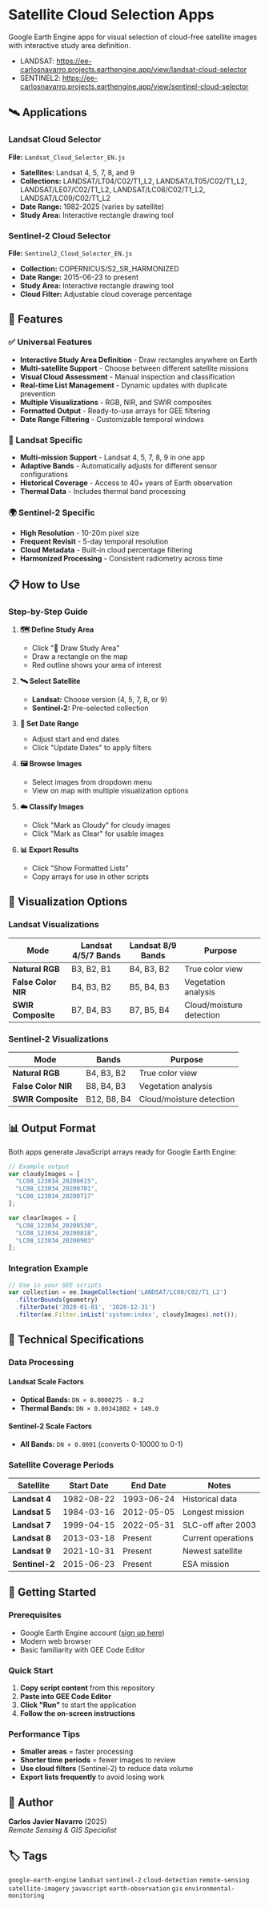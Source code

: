# Satellite Cloud Selection Apps

Google Earth Engine apps for visual selection of cloud-free satellite images with interactive study area definition.

- LANDSAT: https://ee-carlosnavarro.projects.earthengine.app/view/landsat-cloud-selector
- SENTINEL2: https://ee-carlosnavarro.projects.earthengine.app/view/sentinel-cloud-selector

## 🛰️ Applications

### Landsat Cloud Selector
**File:** `Landsat_Cloud_Selector_EN.js`
- **Satellites:** Landsat 4, 5, 7, 8, and 9
- **Collections:** LANDSAT/LT04/C02/T1_L2, LANDSAT/LT05/C02/T1_L2, LANDSAT/LE07/C02/T1_L2, LANDSAT/LC08/C02/T1_L2, LANDSAT/LC09/C02/T1_L2
- **Date Range:** 1982-2025 (varies by satellite)
- **Study Area:** Interactive rectangle drawing tool

### Sentinel-2 Cloud Selector
**File:** `Sentinel2_Cloud_Selector_EN.js`
- **Collection:** COPERNICUS/S2_SR_HARMONIZED
- **Date Range:** 2015-06-23 to present
- **Study Area:** Interactive rectangle drawing tool
- **Cloud Filter:** Adjustable cloud coverage percentage

## 🚀 Features

### ✅ Universal Features
- **Interactive Study Area Definition** - Draw rectangles anywhere on Earth
- **Multi-satellite Support** - Choose between different satellite missions
- **Visual Cloud Assessment** - Manual inspection and classification
- **Real-time List Management** - Dynamic updates with duplicate prevention
- **Multiple Visualizations** - RGB, NIR, and SWIR composites
- **Formatted Output** - Ready-to-use arrays for GEE filtering
- **Date Range Filtering** - Customizable temporal windows

### 🎯 Landsat Specific
- **Multi-mission Support** - Landsat 4, 5, 7, 8, 9 in one app
- **Adaptive Bands** - Automatically adjusts for different sensor configurations
- **Historical Coverage** - Access to 40+ years of Earth observation
- **Thermal Data** - Includes thermal band processing

### 🌍 Sentinel-2 Specific
- **High Resolution** - 10-20m pixel size
- **Frequent Revisit** - 5-day temporal resolution
- **Cloud Metadata** - Built-in cloud percentage filtering
- **Harmonized Processing** - Consistent radiometry across time

## 📋 How to Use

### Step-by-Step Guide

1. **🗺️ Define Study Area**
   - Click "📍 Draw Study Area"
   - Draw a rectangle on the map
   - Red outline shows your area of interest

2. **🛰️ Select Satellite**
   - **Landsat:** Choose version (4, 5, 7, 8, or 9)
   - **Sentinel-2:** Pre-selected collection

3. **📅 Set Date Range**
   - Adjust start and end dates
   - Click "Update Dates" to apply filters

4. **🖼️ Browse Images**
   - Select images from dropdown menu
   - View on map with multiple visualization options

5. **☁️ Classify Images**
   - Click "Mark as Cloudy" for cloudy images
   - Click "Mark as Clear" for usable images

6. **📊 Export Results**
   - Click "Show Formatted Lists"
   - Copy arrays for use in other scripts

## 🎨 Visualization Options

### Landsat Visualizations
| Mode | Landsat 4/5/7 Bands | Landsat 8/9 Bands | Purpose |
|------|---------------------|-------------------|---------|
| **Natural RGB** | B3, B2, B1 | B4, B3, B2 | True color view |
| **False Color NIR** | B4, B3, B2 | B5, B4, B3 | Vegetation analysis |
| **SWIR Composite** | B7, B4, B3 | B7, B5, B4 | Cloud/moisture detection |

### Sentinel-2 Visualizations
| Mode | Bands | Purpose |
|------|-------|---------|
| **Natural RGB** | B4, B3, B2 | True color view |
| **False Color NIR** | B8, B4, B3 | Vegetation analysis |
| **SWIR Composite** | B12, B8, B4 | Cloud/moisture detection |

## 📊 Output Format

Both apps generate JavaScript arrays ready for Google Earth Engine:

```javascript
// Example output
var cloudyImages = [
  "LC08_123034_20200615",
  "LC08_123034_20200701",
  "LC08_123034_20200717"
];

var clearImages = [
  "LC08_123034_20200530",
  "LC08_123034_20200818",
  "LC08_123034_20200903"
];
```

### Integration Example
```javascript
// Use in your GEE scripts
var collection = ee.ImageCollection('LANDSAT/LC08/C02/T1_L2')
  .filterBounds(geometry)
  .filterDate('2020-01-01', '2020-12-31')
  .filter(ee.Filter.inList('system:index', cloudyImages).not());
```

## 🔧 Technical Specifications

### Data Processing

#### Landsat Scale Factors
- **Optical Bands:** `DN × 0.0000275 - 0.2`
- **Thermal Bands:** `DN × 0.00341802 + 149.0`

#### Sentinel-2 Scale Factors
- **All Bands:** `DN × 0.0001` (converts 0-10000 to 0-1)

### Satellite Coverage Periods

| Satellite | Start Date | End Date | Notes |
|-----------|------------|----------|-------|
| **Landsat 4** | 1982-08-22 | 1993-06-24 | Historical data |
| **Landsat 5** | 1984-03-16 | 2012-05-05 | Longest mission |
| **Landsat 7** | 1999-04-15 | 2022-05-31 | SLC-off after 2003 |
| **Landsat 8** | 2013-03-18 | Present | Current operations |
| **Landsat 9** | 2021-10-31 | Present | Newest satellite |
| **Sentinel-2** | 2015-06-23 | Present | ESA mission |

## 🚀 Getting Started

### Prerequisites
- Google Earth Engine account ([sign up here](https://earthengine.google.com/))
- Modern web browser
- Basic familiarity with GEE Code Editor

### Quick Start
1. **Copy script content** from this repository
2. **Paste into GEE Code Editor**
3. **Click "Run"** to start the application
4. **Follow the on-screen instructions**

### Performance Tips
- **Smaller areas** = faster processing
- **Shorter time periods** = fewer images to review
- **Use cloud filters** (Sentinel-2) to reduce data volume
- **Export lists frequently** to avoid losing work


## 👤 Author

**Carlos Javier Navarro** (2025)  
*Remote Sensing & GIS Specialist*



## 🏷️ Tags

`google-earth-engine` `landsat` `sentinel-2` `cloud-detection` `remote-sensing` `satellite-imagery` `javascript` `earth-observation` `gis` `environmental-monitoring`


